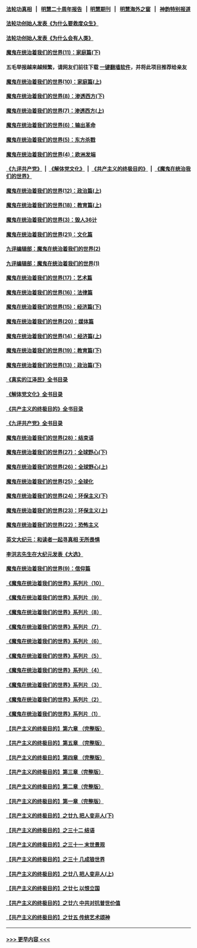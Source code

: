 #### [法轮功真相](https://github.com/gfw-breaker/truth/blob/master/README.md?t=0) &nbsp;&nbsp;|&nbsp;&nbsp; [明慧二十周年报告](https://github.com/gfw-breaker/mh-reports/blob/master/README.md?t=0) &nbsp;&nbsp;|&nbsp;&nbsp;[明慧期刊](https://github.com/gfw-breaker/mh-qikan) &nbsp;&nbsp;|&nbsp;&nbsp; [明慧海外之窗](https://github.com/gfw-breaker/mh-news/blob/master/README.md?t=0) &nbsp;&nbsp;|&nbsp;&nbsp; [神韵特别报道](https://github.com/gfw-breaker/mh-news/blob/master/shenyun.md?t=0)
#### [法轮功创始人发表《为什么要救度众生》](../pages/nsc422/n13975246.md?t=06061543) 
#### [法轮功创始人发表《为什么会有人类》](../pages/nsc422/n13912117.md?t=06061543) 
#### [魔鬼在统治着我们的世界(11)：家庭篇(下)](../pages/nsc422/n10440961.md?t=06061543) 
#### 五毛举报越来越频繁，请网友们前往下载 [一键翻墙软件](https://github.com/gfw-breaker/ssr-accounts)，并将此项目推荐给亲友
#### [魔鬼在统治着我们的世界(10)：家庭篇(上)](../pages/nsc422/n10435448.md?t=06061543) 
#### [魔鬼在统治着我们的世界(8)：渗透西方(下)](../pages/nsc422/n10429603.md?t=06061543) 
#### [魔鬼在统治着我们的世界(7)：渗透西方(上)](../pages/nsc422/n10426013.md?t=06061543) 
#### [魔鬼在统治着我们的世界(6)：输出革命](../pages/nsc422/n10421536.md?t=06061543) 
#### [魔鬼在统治着我们的世界(5)：东方杀戮](../pages/nsc422/n10417707.md?t=06061543) 
#### [魔鬼在统治着我们的世界(4)：欧洲发端](../pages/nsc422/n10414890.md?t=06061543) 
#### [《九评共产党》](https://github.com/begood0513/9ping.md/blob/master/README.md) &nbsp;|&nbsp; [《解体党文化》](../../../../jtdwh.md/blob/master/README.md)  &nbsp;|&nbsp; [《共产主义的终极目的》](../../../../gczydzjmd.md/blob/master/README.md) &nbsp;|&nbsp; [《魔鬼在统治我们的世界》](../../../../mgztzwmdsj.md/blob/master/README.md) 
#### [魔鬼在统治着我们的世界(12)：政治篇(上)](../pages/nsc422/n10444576.md?t=06061543) 
#### [魔鬼在统治着我们的世界(18)：教育篇(上)](../pages/nsc422/n10526970.md?t=06061543) 
#### [魔鬼在统治着我们的世界(3)：毁人36计](../pages/nsc422/n10411583.md?t=06061543) 
#### [魔鬼在统治着我们的世界(21)：文化篇](../pages/nsc422/n10597706.md?t=06061543) 
#### [九评编辑部：魔鬼在统治着我们的世界(2)](../pages/nsc422/n10410036.md?t=06061543) 
#### [九评编辑部：魔鬼在统治着我们的世界(1)](../pages/nsc422/n10406825.md?t=06061543) 
#### [魔鬼在统治着我们的世界(17)：艺术篇](../pages/nsc422/n10499093.md?t=06061543) 
#### [魔鬼在统治着我们的世界(16)：法律篇](../pages/nsc422/n10485969.md?t=06061543) 
#### [魔鬼在统治着我们的世界(15)：经济篇(下)](../pages/nsc422/n10469975.md?t=06061543) 
#### [魔鬼在统治着我们的世界(20)：媒体篇](../pages/nsc422/n10586579.md?t=06061543) 
#### [魔鬼在统治着我们的世界(14)：经济篇(上)](../pages/nsc422/n10457370.md?t=06061543) 
#### [魔鬼在统治着我们的世界(19)：教育篇(下)](../pages/nsc422/n10564808.md?t=06061543) 
#### [魔鬼在统治着我们的世界(13)：政治篇(下)](../pages/nsc422/n10448270.md?t=06061543) 
#### [《真实的江泽民》全书目录](../pages/nsc422/n13721399.md?t=06061543) 
#### [《解体党文化》全书目录](../pages/nsc422/n13721157.md?t=06061543) 
#### [《共产主义的终极目的》全书目录](../pages/nsc422/n13721048.md?t=06061543) 
#### [《九评共产党》全书目录](../pages/nsc422/n13708085.md?t=06061543) 
#### [魔鬼在统治着我们的世界(28)：结束语](../pages/nsc422/n10936246.md?t=06061543) 
#### [魔鬼在统治着我们的世界(27)：全球野心(下)](../pages/nsc422/n10928319.md?t=06061543) 
#### [魔鬼在统治着我们的世界(26)：全球野心(上)](../pages/nsc422/n10900318.md?t=06061543) 
#### [魔鬼在统治着我们的世界(25)：全球化](../pages/nsc422/n10788205.md?t=06061543) 
#### [魔鬼在统治着我们的世界(24)：环保主义(下)](../pages/nsc422/n10695307.md?t=06061543) 
#### [魔鬼在统治着我们的世界(23)：环保主义(上)](../pages/nsc422/n10688613.md?t=06061543) 
#### [魔鬼在统治着我们的世界(22)：恐怖主义](../pages/nsc422/n10614727.md?t=06061543) 
#### [英文大纪元：和读者一起寻真相 无所畏惧](../pages/nsc422/n12542027.md?t=06061543) 
#### [李洪志先生在大纪元发表《大选》](../pages/nsc422/n12534746.md?t=06061543) 
#### [魔鬼在统治着我们的世界(9)：信仰篇](../pages/nsc422/n10432159.md?t=06061543) 
#### [《魔鬼在统治着我们的世界》系列片（10）](../pages/nsc422/n12292670.md?t=06061543) 
#### [《魔鬼在统治着我们的世界》系列片（9）](../pages/nsc422/n12290859.md?t=06061543) 
#### [《魔鬼在统治着我们的世界》系列片（8）](../pages/nsc422/n12287445.md?t=06061543) 
#### [《魔鬼在统治着我们的世界》系列片（7）](../pages/nsc422/n12283425.md?t=06061543) 
#### [《魔鬼在统治着我们的世界》系列片（6）](../pages/nsc422/n12282314.md?t=06061543) 
#### [《魔鬼在统治着我们的世界》系列片（5）](../pages/nsc422/n12281419.md?t=06061543) 
#### [《魔鬼在统治着我们的世界》系列片（4）](../pages/nsc422/n12274024.md?t=06061543) 
#### [《魔鬼在统治着我们的世界》系列片（3）](../pages/nsc422/n12271322.md?t=06061543) 
#### [《魔鬼在统治着我们的世界》系列片（2）](../pages/nsc422/n12269049.md?t=06061543) 
#### [《魔鬼在统治着我们的世界》系列片（1）](../pages/nsc422/n12267575.md?t=06061543) 
#### [【共产主义的终极目的】第六章 （完整版）](../pages/nsc422/n11428913.md?t=06061543) 
#### [【共产主义的终极目的】第五章 （完整版）](../pages/nsc422/n11428912.md?t=06061543) 
#### [【共产主义的终极目的】第四章 （完整版）](../pages/nsc422/n11428907.md?t=06061543) 
#### [【共产主义的终极目的】第三章（完整版）](../pages/nsc422/n11428848.md?t=06061543) 
#### [【共产主义的终极目的】第二章（完整版）](../pages/nsc422/n11428831.md?t=06061543) 
#### [【共产主义的终极目的】第一章（完整版）](../pages/nsc422/n11417651.md?t=06061543) 
#### [【共产主义的终极目的】之廿九 把人变非人(下)](../pages/nsc422/n11344140.md?t=06061543) 
#### [【共产主义的终极目的】之三十二 结语](../pages/nsc422/n11360535.md?t=06061543) 
#### [【共产主义的终极目的】之三十一 末世景观](../pages/nsc422/n11351129.md?t=06061543) 
#### [【共产主义的终极目的】之三十 几成狼世界](../pages/nsc422/n11348280.md?t=06061543) 
#### [【共产主义的终极目的】之廿八 把人变非人(上)](../pages/nsc422/n11340492.md?t=06061543) 
#### [【共产主义的终极目的】之廿七 以恨立国](../pages/nsc422/n11336944.md?t=06061543) 
#### [【共产主义的终极目的】之廿六 中共对抗普世价值](../pages/nsc422/n11324785.md?t=06061543) 
#### [【共产主义的终极目的】之廿五 传统艺术颂神](../pages/nsc422/n11296396.md?t=06061543) 

----
#### [ >>> 更早内容 <<< ](../indexes/nsc422-earlier.md)
